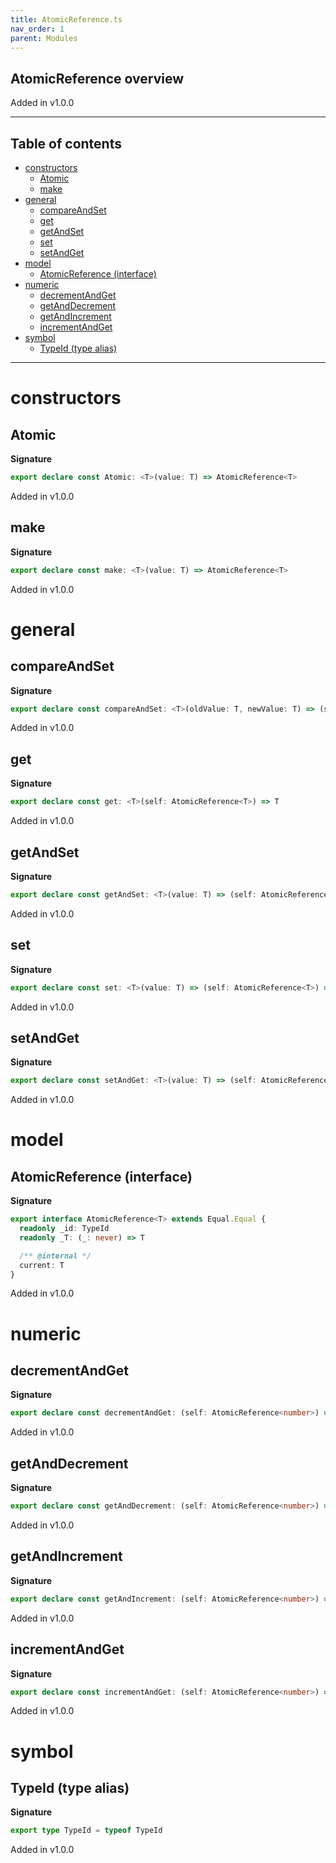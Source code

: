 ```yaml
---
title: AtomicReference.ts
nav_order: 1
parent: Modules
---
```


## AtomicReference overview

Added in v1.0.0

---

<h2 class="text-delta">Table of contents</h2>

- [constructors](#constructors)
  - [Atomic](#atomic)
  - [make](#make)
- [general](#general)
  - [compareAndSet](#compareandset)
  - [get](#get)
  - [getAndSet](#getandset)
  - [set](#set)
  - [setAndGet](#setandget)
- [model](#model)
  - [AtomicReference (interface)](#atomicreference-interface)
- [numeric](#numeric)
  - [decrementAndGet](#decrementandget)
  - [getAndDecrement](#getanddecrement)
  - [getAndIncrement](#getandincrement)
  - [incrementAndGet](#incrementandget)
- [symbol](#symbol)
  - [TypeId (type alias)](#typeid-type-alias)

---

# constructors

## Atomic

**Signature**

```ts
export declare const Atomic: <T>(value: T) => AtomicReference<T>
```

Added in v1.0.0

## make

**Signature**

```ts
export declare const make: <T>(value: T) => AtomicReference<T>
```

Added in v1.0.0

# general

## compareAndSet

**Signature**

```ts
export declare const compareAndSet: <T>(oldValue: T, newValue: T) => (self: AtomicReference<T>) => boolean
```

Added in v1.0.0

## get

**Signature**

```ts
export declare const get: <T>(self: AtomicReference<T>) => T
```

Added in v1.0.0

## getAndSet

**Signature**

```ts
export declare const getAndSet: <T>(value: T) => (self: AtomicReference<T>) => T
```

Added in v1.0.0

## set

**Signature**

```ts
export declare const set: <T>(value: T) => (self: AtomicReference<T>) => AtomicReference<T>
```

Added in v1.0.0

## setAndGet

**Signature**

```ts
export declare const setAndGet: <T>(value: T) => (self: AtomicReference<T>) => T
```

Added in v1.0.0

# model

## AtomicReference (interface)

**Signature**

```ts
export interface AtomicReference<T> extends Equal.Equal {
  readonly _id: TypeId
  readonly _T: (_: never) => T

  /** @internal */
  current: T
}
```

Added in v1.0.0

# numeric

## decrementAndGet

**Signature**

```ts
export declare const decrementAndGet: (self: AtomicReference<number>) => number
```

Added in v1.0.0

## getAndDecrement

**Signature**

```ts
export declare const getAndDecrement: (self: AtomicReference<number>) => number
```

Added in v1.0.0

## getAndIncrement

**Signature**

```ts
export declare const getAndIncrement: (self: AtomicReference<number>) => number
```

Added in v1.0.0

## incrementAndGet

**Signature**

```ts
export declare const incrementAndGet: (self: AtomicReference<number>) => number
```

Added in v1.0.0

# symbol

## TypeId (type alias)

**Signature**

```ts
export type TypeId = typeof TypeId
```

Added in v1.0.0

